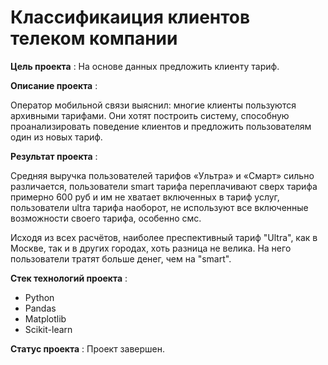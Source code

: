 # Классификаиция клиентов телеком компании

**Цель проекта** : На основе данных предложить клиенту тариф.

**Описание проекта** : 

Оператор мобильной связи выяснил: многие клиенты пользуются архивными тарифами. Они хотят построить систему, способную проанализировать поведение клиентов и предложить пользователям один из новых тариф.


**Результат проекта** : 

Cредняя выручка пользователей тарифов «Ультра» и «Смарт» сильно различается, пользователи smart тарифа переплачивают сверх тарифа примерно 600 руб и им не хватает включенных в тариф услуг, пользователи ultra тарифа наоборот, не используют все включенные возможности своего тарифа, особенно смс.

Исходя из всех расчётов, наиболее преспективный тариф "Ultra", как в Москве, так и в других городах, хоть разница не велика. На него пользователи тратят больше денег, чем на "smart".


**Стек технологий проекта** :

- Python
- Pandas
- Matplotlib
- Scikit-learn

**Статус проекта** : Проект завершен.
